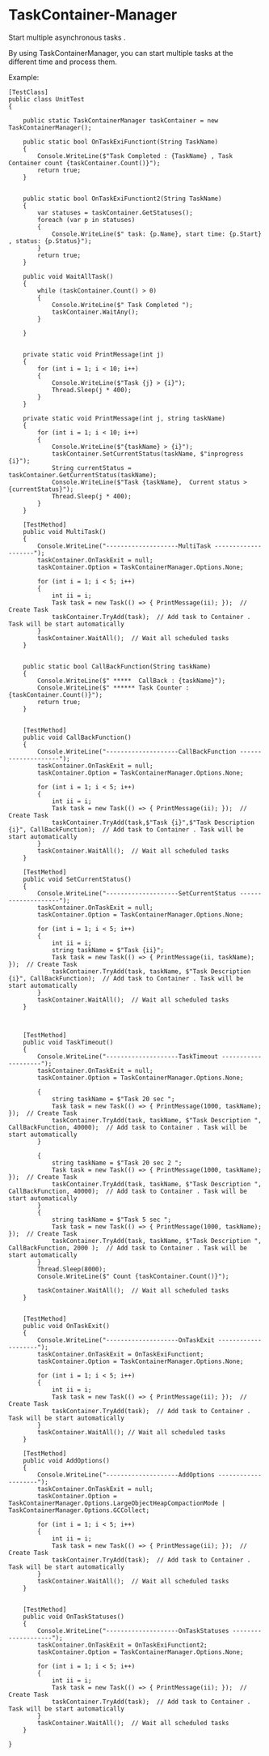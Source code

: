 # TaskContainer-Manager
Start multiple asynchronous tasks .

By using TaskContainerManager, you can start multiple tasks at the different time and process them.

Example:

    [TestClass]
    public class UnitTest
    {

        public static TaskContainerManager taskContainer = new TaskContainerManager();

        public static bool OnTaskExiFunctiont(String TaskName)
        {
            Console.WriteLine($"Task Completed : {TaskName} , Task Container count {taskContainer.Count()}");
            return true;
        }


        public static bool OnTaskExiFunctiont2(String TaskName)
        {
            var statuses = taskContainer.GetStatuses();
            foreach (var p in statuses)
            {
                Console.WriteLine($" task: {p.Name}, start time: {p.Start} , status: {p.Status}");
            }
            return true;
        }

        public void WaitAllTask()
        {
            while (taskContainer.Count() > 0)
            {
                Console.WriteLine($" Task Completed ");
                taskContainer.WaitAny();
            }

        }


        private static void PrintMessage(int j)
        {
            for (int i = 1; i < 10; i++)
            {
                Console.WriteLine($"Task {j} > {i}");
                Thread.Sleep(j * 400);
            }
        }

        private static void PrintMessage(int j, string taskName)
        {
            for (int i = 1; i < 10; i++)
            {
                Console.WriteLine($"{taskName} > {i}");
                taskContainer.SetCurrentStatus(taskName, $"inprogress {i}");
                String currentStatus = taskContainer.GetCurrentStatus(taskName);
                Console.WriteLine($"Task {taskName},  Current status > {currentStatus}");
                Thread.Sleep(j * 400);
            }
        }

        [TestMethod]
        public void MultiTask()
        {
            Console.WriteLine("--------------------MultiTask --------------------");
            taskContainer.OnTaskExit = null;
            taskContainer.Option = TaskContainerManager.Options.None;

            for (int i = 1; i < 5; i++)
            {
                int ii = i;
                Task task = new Task(() => { PrintMessage(ii); });  // Create Task
                taskContainer.TryAdd(task);  // Add task to Container . Task will be start automatically
            }
            taskContainer.WaitAll();  // Wait all scheduled tasks
        }


        public static bool CallBackFunction(String taskName)
        {
            Console.WriteLine($" *****  CallBack : {taskName}");
            Console.WriteLine($" ****** Task Counter : {taskContainer.Count()}");
            return true;
        }


        [TestMethod]
        public void CallBackFunction()
        {
            Console.WriteLine("--------------------CallBackFunction --------------------");
            taskContainer.OnTaskExit = null;
            taskContainer.Option = TaskContainerManager.Options.None;

            for (int i = 1; i < 5; i++)
            {
                int ii = i;
                Task task = new Task(() => { PrintMessage(ii); });  // Create Task
                taskContainer.TryAdd(task,$"Task {i}",$"Task Description {i}", CallBackFunction);  // Add task to Container . Task will be start automatically
            }
            taskContainer.WaitAll();  // Wait all scheduled tasks
        }

        [TestMethod]
        public void SetCurrentStatus()
        {
            Console.WriteLine("--------------------SetCurrentStatus --------------------");
            taskContainer.OnTaskExit = null;
            taskContainer.Option = TaskContainerManager.Options.None;

            for (int i = 1; i < 5; i++)
            {
                int ii = i;
                string taskName = $"Task {ii}";
                Task task = new Task(() => { PrintMessage(ii, taskName); });  // Create Task
                taskContainer.TryAdd(task, taskName, $"Task Description {i}", CallBackFunction);  // Add task to Container . Task will be start automatically
            }
            taskContainer.WaitAll();  // Wait all scheduled tasks
        }



        [TestMethod]
        public void TaskTimeout()
        {
            Console.WriteLine("--------------------TaskTimeout --------------------");
            taskContainer.OnTaskExit = null;
            taskContainer.Option = TaskContainerManager.Options.None;

            {
                string taskName = $"Task 20 sec ";
                Task task = new Task(() => { PrintMessage(1000, taskName); });  // Create Task
                taskContainer.TryAdd(task, taskName, $"Task Description ", CallBackFunction, 40000);  // Add task to Container . Task will be start automatically
            }

            {
                string taskName = $"Task 20 sec 2 ";
                Task task = new Task(() => { PrintMessage(1000, taskName); });  // Create Task
                taskContainer.TryAdd(task, taskName, $"Task Description ", CallBackFunction, 40000);  // Add task to Container . Task will be start automatically
            }
            {
                string taskName = $"Task 5 sec ";
                Task task = new Task(() => { PrintMessage(1000, taskName); });  // Create Task
                taskContainer.TryAdd(task, taskName, $"Task Description ", CallBackFunction, 2000 );  // Add task to Container . Task will be start automatically
            }
            Thread.Sleep(8000);
            Console.WriteLine($" Count {taskContainer.Count()}");

            taskContainer.WaitAll();  // Wait all scheduled tasks
        }


        [TestMethod]
        public void OnTaskExit()
        {
            Console.WriteLine("--------------------OnTaskExit --------------------");
            taskContainer.OnTaskExit = OnTaskExiFunctiont;
            taskContainer.Option = TaskContainerManager.Options.None;

            for (int i = 1; i < 5; i++)
            {
                int ii = i;
                Task task = new Task(() => { PrintMessage(ii); });  // Create Task
                taskContainer.TryAdd(task);  // Add task to Container . Task will be start automatically
            }
            taskContainer.WaitAll(); // Wait all scheduled tasks
        }

        [TestMethod]
        public void AddOptions()
        {
            Console.WriteLine("--------------------AddOptions --------------------");
            taskContainer.OnTaskExit = null;
            taskContainer.Option = TaskContainerManager.Options.LargeObjectHeapCompactionMode | TaskContainerManager.Options.GCCollect;

            for (int i = 1; i < 5; i++)
            {
                int ii = i;
                Task task = new Task(() => { PrintMessage(ii); });  // Create Task
                taskContainer.TryAdd(task);  // Add task to Container . Task will be start automatically
            }
            taskContainer.WaitAll();  // Wait all scheduled tasks
        }


        [TestMethod]
        public void OnTaskStatuses()
        {
            Console.WriteLine("--------------------OnTaskStatuses --------------------");
            taskContainer.OnTaskExit = OnTaskExiFunctiont2;
            taskContainer.Option = TaskContainerManager.Options.None;

            for (int i = 1; i < 5; i++)
            {
                int ii = i;
                Task task = new Task(() => { PrintMessage(ii); });  // Create Task
                taskContainer.TryAdd(task);  // Add task to Container . Task will be start automatically
            }
            taskContainer.WaitAll();  // Wait all scheduled tasks
        }

    }
